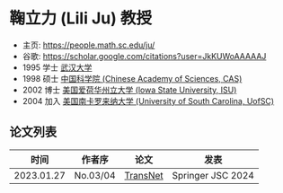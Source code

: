 # 鞠立力 (Lili Ju) 教授

- 主页: https://people.math.sc.edu/ju/
- 谷歌: https://scholar.google.com/citations?user=JkKUWoAAAAAJ
- 1995 学士 [武汉大学](../Institutions/CHN-WHU.md)
- 1998 硕士 [中国科学院 (Chinese Academy of Sciences, CAS)](../Institutions/CHN-CAS.md)
- 2002 博士 [美国爱荷华州立大学 (lowa State University, ISU)](../Institutions/USA-ISU.md)
- 2004 加入 [美国南卡罗来纳大学 (University of South Carolina, UofSC)](../Institutions/USA-UofSC.md)

## 论文列表

| 时间 | 作者序| 论文 | 发表 |
| :-: | :-: | --- | --- |
| 2023.01.27 | No.03/04 | [TransNet](../Papers/2023.01.27_TransNet.md) | Springer JSC 2024 |